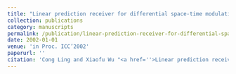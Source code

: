 ```yaml
---
title: "Linear prediction receiver for differential space-time modulation over time-correlated Rayleigh fading channels"
collection: publications
category: manuscripts
permalink: /publication/linear-prediction-receiver-for-differential-space-time-modulation-over-time-correlated-rayleigh-fading-channels
date: 2002-01-01
venue: 'in Proc. ICC’2002'
paperurl: ''
citation: 'Cong Ling and Xiaofu Wu "<a href=''>Linear prediction receiver for differential space-time modulation over time-correlated Rayleigh fading channels</a>", in Proc. ICC’2002, New York.'
---
```

